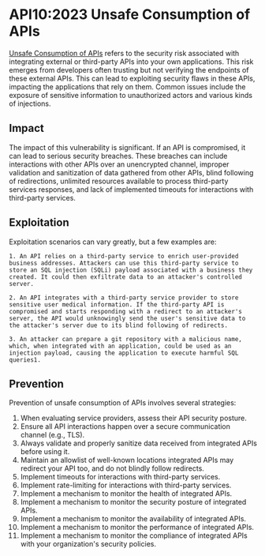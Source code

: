 # API10:2023 Unsafe Consumption of APIs

[Unsafe Consumption of APIs](https://github.com/OWASP/API-Security/blob/master/2023/en/src/0xaa-unsafe-consumption-of-apis.md) refers to the security risk associated with integrating external or third-party APIs into your own applications. This risk emerges from developers often trusting but not verifying the endpoints of these external APIs. This can lead to exploiting security flaws in these APIs, impacting the applications that rely on them. Common issues include the exposure of sensitive information to unauthorized actors and various kinds of injections​​.

## Impact

The impact of this vulnerability is significant. If an API is compromised, it can lead to serious security breaches. These breaches can include interactions with other APIs over an unencrypted channel, improper validation and sanitization of data gathered from other APIs, blind following of redirections, unlimited resources available to process third-party services responses, and lack of implemented timeouts for interactions with third-party services​​.

## Exploitation

Exploitation scenarios can vary greatly, but a few examples are:

    1. An API relies on a third-party service to enrich user-provided business addresses. Attackers can use this third-party service to store an SQL injection (SQLi) payload associated with a business they created. It could then exfiltrate data to an attacker's controlled server.

    2. An API integrates with a third-party service provider to store sensitive user medical information. If the third-party API is compromised and starts responding with a redirect to an attacker's server, the API would unknowingly send the user's sensitive data to the attacker's server due to its blind following of redirects.

    3. An attacker can prepare a git repository with a malicious name, which, when integrated with an application, could be used as an injection payload, causing the application to execute harmful SQL queries​1​.

## Prevention

Prevention of unsafe consumption of APIs involves several strategies:

1. When evaluating service providers, assess their API security posture.
2. Ensure all API interactions happen over a secure communication channel (e.g., TLS).
3. Always validate and properly sanitize data received from integrated APIs before using it.
4. Maintain an allowlist of well-known locations integrated APIs may redirect your API too, and do not blindly follow redirects​​.
5. Implement timeouts for interactions with third-party services.
6. Implement rate-limiting for interactions with third-party services.
7. Implement a mechanism to monitor the health of integrated APIs.
8. Implement a mechanism to monitor the security posture of integrated APIs.
9. Implement a mechanism to monitor the availability of integrated APIs.
10. Implement a mechanism to monitor the performance of integrated APIs.
11. Implement a mechanism to monitor the compliance of integrated APIs with your organization's security policies.
